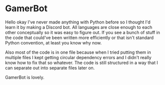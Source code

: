 # GamerBot  
  
Hello okay I've never made anything with Python before so I thought I'd learn it by making a Discord bot. All languages are close enough to each other conceptually so it was easy to figure out. If you see a bunch of stuff in the code that could've been written more efficiently or that isn't standard Python convention, at least you know why now.  
  
Also most of the code is in one file because when I tried putting them in multiple files I kept getting circular dependency errors and I didn't really know how to fix that so whatever. The code is still structured in a way that I can separate out into separate files later on.

GamerBot is lovely.
